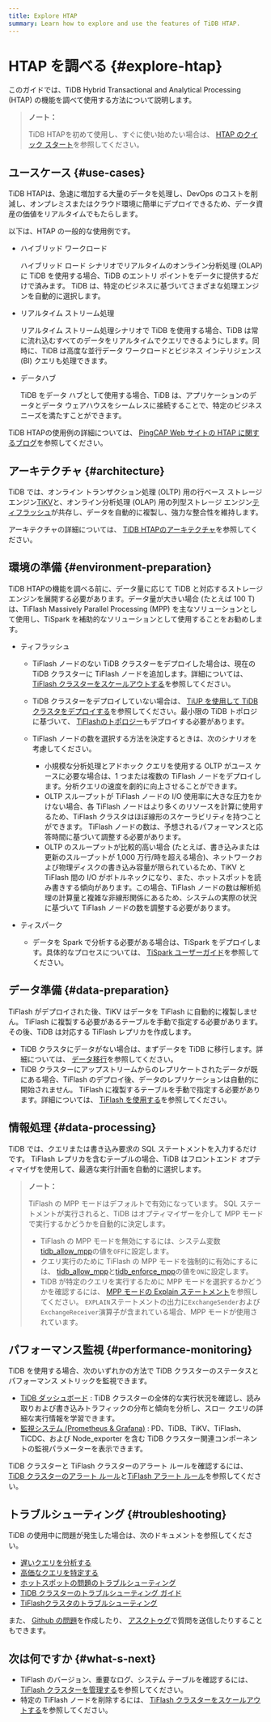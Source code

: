 ```yaml
---
title: Explore HTAP
summary: Learn how to explore and use the features of TiDB HTAP.
---
```


# HTAP を調べる {#explore-htap}

このガイドでは、TiDB Hybrid Transactional and Analytical Processing (HTAP) の機能を調べて使用する方法について説明します。

> **ノート：**
>
> TiDB HTAPを初めて使用し、すぐに使い始めたい場合は、 [HTAP のクイック スタート](/quick-start-with-htap.md)を参照してください。

## ユースケース {#use-cases}

TiDB HTAPは、急速に増加する大量のデータを処理し、DevOps のコストを削減し、オンプレミスまたはクラウド環境に簡単にデプロイできるため、データ資産の価値をリアルタイムでもたらします。

以下は、HTAP の一般的な使用例です。

-   ハイブリッド ワークロード

    ハイブリッド ロード シナリオでリアルタイムのオンライン分析処理 (OLAP) に TiDB を使用する場合、TiDB のエントリ ポイントをデータに提供するだけで済みます。 TiDB は、特定のビジネスに基づいてさまざまな処理エンジンを自動的に選択します。

-   リアルタイム ストリーム処理

    リアルタイム ストリーム処理シナリオで TiDB を使用する場合、TiDB は常に流れ込むすべてのデータをリアルタイムでクエリできるようにします。同時に、TiDB は高度な並行データ ワークロードとビジネス インテリジェンス (BI) クエリも処理できます。

-   データハブ

    TiDB をデータ ハブとして使用する場合、TiDB は、アプリケーションのデータとデータ ウェアハウスをシームレスに接続することで、特定のビジネス ニーズを満たすことができます。

TiDB HTAPの使用例の詳細については、 [PingCAP Web サイトの HTAP に関するブログ](https://en.pingcap.com/blog/?tag=htap)を参照してください。

## アーキテクチャ {#architecture}

TiDB では、オンライン トランザクション処理 (OLTP) 用の行ベース ストレージ エンジン[TiKV](/tikv-overview.md)と、オンライン分析処理 (OLAP) 用の列型ストレージ エンジン[ティフラッシュ](/tiflash/tiflash-overview.md)が共存し、データを自動的に複製し、強力な整合性を維持します。

アーキテクチャの詳細については、 [TiDB HTAPのアーキテクチャ](/tiflash/tiflash-overview.md#architecture)を参照してください。

## 環境の準備 {#environment-preparation}

TiDB HTAPの機能を調べる前に、データ量に応じて TiDB と対応するストレージ エンジンを展開する必要があります。データ量が大きい場合 (たとえば 100 T) は、TiFlash Massively Parallel Processing (MPP) を主なソリューションとして使用し、TiSpark を補助的なソリューションとして使用することをお勧めします。

-   ティフラッシュ

    -   TiFlash ノードのない TiDB クラスターをデプロイした場合は、現在の TiDB クラスターに TiFlash ノードを追加します。詳細については、 [TiFlash クラスターをスケールアウトする](/scale-tidb-using-tiup.md#scale-out-a-tiflash-cluster)を参照してください。
    -   TiDB クラスターをデプロイしていない場合は、 [TiUP を使用して TiDBクラスタをデプロイする](/production-deployment-using-tiup.md)を参照してください。最小限の TiDB トポロジに基づいて、 [TiFlashのトポロジー](/tiflash-deployment-topology.md)もデプロイする必要があります。
    -   TiFlash ノードの数を選択する方法を決定するときは、次のシナリオを考慮してください。

        -   小規模な分析処理とアドホック クエリを使用する OLTP がユース ケースに必要な場合は、1 つまたは複数の TiFlash ノードをデプロイします。分析クエリの速度を劇的に向上させることができます。
        -   OLTP スループットが TiFlash ノードの I/O 使用率に大きな圧力をかけない場合、各 TiFlash ノードはより多くのリソースを計算に使用するため、TiFlash クラスタはほぼ線形のスケーラビリティを持つことができます。 TiFlash ノードの数は、予想されるパフォーマンスと応答時間に基づいて調整する必要があります。
        -   OLTP のスループットが比較的高い場合 (たとえば、書き込みまたは更新のスループットが 1,000 万行/時を超える場合)、ネットワークおよび物理ディスクの書き込み容量が限られているため、TiKV と TiFlash 間の I/O がボトルネックになり、また、ホットスポットを読み書きする傾向があります。この場合、TiFlash ノードの数は解析処理の計算量と複雑な非線形関係にあるため、システムの実際の状況に基づいて TiFlash ノードの数を調整する必要があります。

-   ティスパーク

    -   データを Spark で分析する必要がある場合は、TiSpark をデプロイします。具体的なプロセスについては、 [TiSpark ユーザーガイド](/tispark-overview.md)を参照してください。

<!--    - Real-time stream processing
  - If you want to build an efficient and easy-to-use real-time data warehouse with TiDB and Flink, you are welcome to participate in Apache Flink x TiDB meetups.-->

## データ準備 {#data-preparation}

TiFlash がデプロイされた後、TiKV はデータを TiFlash に自動的に複製しません。 TiFlash に複製する必要があるテーブルを手動で指定する必要があります。その後、TiDB は対応する TiFlash レプリカを作成します。

-   TiDB クラスタにデータがない場合は、まずデータを TiDB に移行します。詳細については、 [データ移行](/migration-overview.md)を参照してください。
-   TiDB クラスターにアップストリームからのレプリケートされたデータが既にある場合、TiFlash のデプロイ後、データのレプリケーションは自動的に開始されません。 TiFlash に複製するテーブルを手動で指定する必要があります。詳細については、 [TiFlash を使用する](/tiflash/tiflash-overview.md#use-tiflash)を参照してください。

## 情報処理 {#data-processing}

TiDB では、クエリまたは書き込み要求の SQL ステートメントを入力するだけです。 TiFlash レプリカを含むテーブルの場合、TiDB はフロントエンド オプティマイザを使用して、最適な実行計画を自動的に選択します。

> **ノート：**
>
> TiFlash の MPP モードはデフォルトで有効になっています。 SQL ステートメントが実行されると、TiDB はオプティマイザーを介して MPP モードで実行するかどうかを自動的に決定します。
>
> -   TiFlash の MPP モードを無効にするには、システム変数[tidb_allow_mpp](/system-variables.md#tidb_allow_mpp-new-in-v50)の値を`OFF`に設定します。
> -   クエリ実行のために TiFlash の MPP モードを強制的に有効にするには、 [tidb_allow_mpp](/system-variables.md#tidb_allow_mpp-new-in-v50)と[tidb_enforce_mpp](/system-variables.md#tidb_enforce_mpp-new-in-v51)の値を`ON`に設定します。
> -   TiDB が特定のクエリを実行するために MPP モードを選択するかどうかを確認するには、 [MPP モードの Explain ステートメント](/explain-mpp.md#explain-statements-in-the-mpp-mode)を参照してください。 `EXPLAIN`ステートメントの出力に`ExchangeSender`および`ExchangeReceiver`演算子が含まれている場合、MPP モードが使用されています。

## パフォーマンス監視 {#performance-monitoring}

TiDB を使用する場合、次のいずれかの方法で TiDB クラスターのステータスとパフォーマンス メトリックを監視できます。

-   [TiDB ダッシュボード](/dashboard/dashboard-intro.md) : TiDB クラスターの全体的な実行状況を確認し、読み取りおよび書き込みトラフィックの分布と傾向を分析し、スロー クエリの詳細な実行情報を学習できます。
-   [監視システム (Prometheus &amp; Grafana)](/grafana-overview-dashboard.md) : PD、TiDB、TiKV、TiFlash、TiCDC、および Node_exporter を含む TiDB クラスター関連コンポーネントの監視パラメーターを表示できます。

TiDB クラスターと TiFlash クラスターのアラート ルールを確認するには、 [TiDB クラスターのアラート ルール](/alert-rules.md)と[TiFlash アラート ルール](/tiflash/tiflash-alert-rules.md)を参照してください。

## トラブルシューティング {#troubleshooting}

TiDB の使用中に問題が発生した場合は、次のドキュメントを参照してください。

-   [遅いクエリを分析する](/analyze-slow-queries.md)
-   [高価なクエリを特定する](/identify-expensive-queries.md)
-   [ホットスポットの問題のトラブルシューティング](/troubleshoot-hot-spot-issues.md)
-   [TiDB クラスターのトラブルシューティング ガイド](/troubleshoot-tidb-cluster.md)
-   [TiFlashクラスタのトラブルシューティング](/tiflash/troubleshoot-tiflash.md)

また、 [Github の問題](https://github.com/pingcap/tiflash/issues)を作成したり、 [アスクトゥグ](https://asktug.com/)で質問を送信したりすることもできます。

## 次は何ですか {#what-s-next}

-   TiFlash のバージョン、重要なログ、システム テーブルを確認するには、 [TiFlash クラスターを管理する](/tiflash/maintain-tiflash.md)を参照してください。
-   特定の TiFlash ノードを削除するには、 [TiFlash クラスターをスケールアウトする](/scale-tidb-using-tiup.md#scale-out-a-tiflash-cluster)を参照してください。
